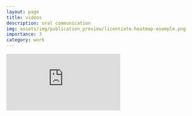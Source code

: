 ```yaml
---
layout: page
title: videos
description: oral communication
img: assets/img/publication_preview/licentiate-heatmap-example.png
importance: 3
category: work
---
```


<div class="row justify-content-sm-center">
<div class="col-sm-8 mt-3 mt-md-0 embed-responsive embed-responsive-16by9">
  <iframe class="embed-responsive-item" src="https://www.youtube.com/embed/wXgkXEz2T_Q?si=6KRlb5SO-wbw90Re&amp;start=1&amp;mute=1" title="Remote Presentation at EMIP23" frameborder="0" allow="accelerometer; autoplay; clipboard-write; encrypted-media; gyroscope; picture-in-picture; web-share" referrerpolicy="strict-origin-when-cross-origin" allowfullscreen></iframe>
</div>
</div>
